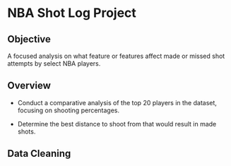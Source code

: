 # NBA Shot Log Project

## Objective

A focused analysis on what feature or features affect made or missed shot attempts by select NBA players. 

## Overview

* Conduct a comparative analysis of the top 20 players in the dataset, focusing on shooting percentages.

* Determine the best distance to shoot from that would result in made shots.

## Data Cleaning



